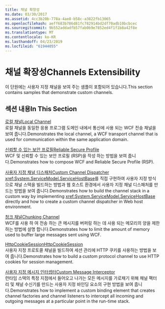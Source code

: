 ```yaml
---
title: 채널 확장성
ms.date: 03/30/2017
ms.assetid: 4cc3b20b-778a-4ae8-b58c-a3822fb13065
ms.openlocfilehash: aeff683b786d81fc782914bd2df70adb10bcbcec
ms.sourcegitcommit: 9b552addadfb57fab0b9e7852ed4f1f1b8a42f8e
ms.translationtype: MT
ms.contentlocale: ko-KR
ms.lasthandoff: 04/23/2019
ms.locfileid: "61944055"
---
```

# <a name="channels-extensibility"></a><span data-ttu-id="8e879-102">채널 확장성</span><span class="sxs-lookup"><span data-stu-id="8e879-102">Channels Extensibility</span></span>
<span data-ttu-id="8e879-103">이 단원에는 사용자 지정 채널을 보여 주는 샘플이 포함되어 있습니다.</span><span class="sxs-lookup"><span data-stu-id="8e879-103">This section contains samples that demonstrate custom channels.</span></span>  
  
## <a name="in-this-section"></a><span data-ttu-id="8e879-104">섹션 내용</span><span class="sxs-lookup"><span data-stu-id="8e879-104">In This Section</span></span>  
 [<span data-ttu-id="8e879-105">로컬 채널</span><span class="sxs-lookup"><span data-stu-id="8e879-105">Local Channel</span></span>](../../../../docs/framework/wcf/samples/local-channel.md)  
 <span data-ttu-id="8e879-106">로컬 채널을 동일한 응용 프로그램 도메인 내에서 통신에 사용 되는 WCF 전송 채널을 보여 줍니다.</span><span class="sxs-lookup"><span data-stu-id="8e879-106">Demonstrates the local channel, a WCF transport channel that is used for communication within the same application domain.</span></span>  
  
 [<span data-ttu-id="8e879-107">신뢰할 수 있는 보안 프로필</span><span class="sxs-lookup"><span data-stu-id="8e879-107">Reliable Secure Profile</span></span>](../../../../docs/framework/wcf/samples/reliable-secure-profile.md)  
 <span data-ttu-id="8e879-108">WCF 및 신뢰할 수 있는 보안 프로필 (RSP)을 작성 하는 방법을 보여 줍니다.</span><span class="sxs-lookup"><span data-stu-id="8e879-108">Demonstrates how to compose WCF and Reliable Secure Profile (RSP).</span></span>  
  
 [<span data-ttu-id="8e879-109">사용자 지정 채널 디스패처</span><span class="sxs-lookup"><span data-stu-id="8e879-109">Custom Channel Dispatcher</span></span>](../../../../docs/framework/wcf/samples/custom-channel-dispatcher.md)  
 <span data-ttu-id="8e879-110"><xref:System.ServiceModel.ServiceHostBase>를 직접 구현하여 사용자 지정 방식으로 채널 스택을 빌드하는 방법과 웹 호스트 환경에서 사용자 지정 채널 디스패처를 만드는 방법을 보여 줍니다.</span><span class="sxs-lookup"><span data-stu-id="8e879-110">Demonstrates how to build the channel stack in a custom way by implementing <xref:System.ServiceModel.ServiceHostBase> directly and how to create a custom channel dispatcher in Web host environment.</span></span>  
  
 [<span data-ttu-id="8e879-111">청크 채널</span><span class="sxs-lookup"><span data-stu-id="8e879-111">Chunking Channel</span></span>](../../../../docs/framework/wcf/samples/chunking-channel.md)  
 <span data-ttu-id="8e879-112">WCF를 사용 하 여 전송 하는 큰 메시지를 버퍼링 하는 데 사용 되는 메모리의 양을 제한 하는 방법에 설명 합니다.</span><span class="sxs-lookup"><span data-stu-id="8e879-112">Demonstrates how to limit the amount of memory used to buffer large messages sent using WCF.</span></span>
  
 [<span data-ttu-id="8e879-113">HttpCookieSession</span><span class="sxs-lookup"><span data-stu-id="8e879-113">HttpCookieSession</span></span>](../../../../docs/framework/wcf/samples/httpcookiesession.md)  
 <span data-ttu-id="8e879-114">사용자 지정 프로토콜 채널을 빌드하여 세션 관리에 HTTP 쿠키를 사용하는 방법을 보여 줍니다.</span><span class="sxs-lookup"><span data-stu-id="8e879-114">Demonstrates how to build a custom protocol channel to use HTTP cookies for session management.</span></span>  
  
 [<span data-ttu-id="8e879-115">사용자 지정 메시지 인터셉터</span><span class="sxs-lookup"><span data-stu-id="8e879-115">Custom Message Interceptor</span></span>](../../../../docs/framework/wcf/samples/custom-message-interceptor.md)  
 <span data-ttu-id="8e879-116">런타임 스택의 특정 지점에서 들어오고 나가는 모든 메시지를 가로채기 위해 채널 팩터리 및 채널 수신기를 만드는 사용자 지정 바인딩 요소의 구현 방법을 보여 줍니다.</span><span class="sxs-lookup"><span data-stu-id="8e879-116">Demonstrates how to implement a custom binding element that creates channel factories and channel listeners to intercept all incoming and outgoing messages at a particular point in the run-time stack.</span></span>
